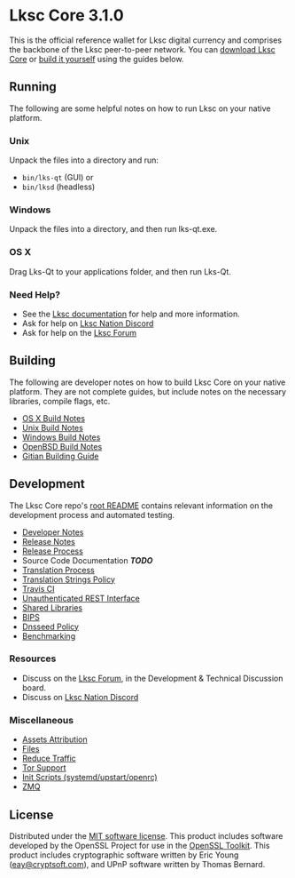 Lksc Core 3.1.0
=====================

This is the official reference wallet for Lksc digital currency and comprises the backbone of the Lksc peer-to-peer network. You can [download Lksc Core](https://www.lkschain.io/#download-lksicon) or [build it yourself](#building) using the guides below.

Running
---------------------
The following are some helpful notes on how to run Lksc on your native platform.

### Unix

Unpack the files into a directory and run:

- `bin/lks-qt` (GUI) or
- `bin/lksd` (headless)

### Windows

Unpack the files into a directory, and then run lks-qt.exe.

### OS X

Drag Lks-Qt to your applications folder, and then run Lks-Qt.

### Need Help?

* See the [Lksc documentation](https://docs.lks.org)
for help and more information.
* Ask for help on [Lksc Nation Discord](http://lkschat.org)
* Ask for help on the [Lksc Forum](https://lks.org/forum)

Building
---------------------
The following are developer notes on how to build Lksc Core on your native platform. They are not complete guides, but include notes on the necessary libraries, compile flags, etc.

- [OS X Build Notes](build-osx.md)
- [Unix Build Notes](build-unix.md)
- [Windows Build Notes](build-windows.md)
- [OpenBSD Build Notes](build-openbsd.md)
- [Gitian Building Guide](gitian-building.md)

Development
---------------------
The Lksc Core repo's [root README](/README.md) contains relevant information on the development process and automated testing.

- [Developer Notes](developer-notes.md)
- [Release Notes](release-notes.md)
- [Release Process](release-process.md)
- Source Code Documentation ***TODO***
- [Translation Process](translation_process.md)
- [Translation Strings Policy](translation_strings_policy.md)
- [Travis CI](travis-ci.md)
- [Unauthenticated REST Interface](REST-interface.md)
- [Shared Libraries](shared-libraries.md)
- [BIPS](bips.md)
- [Dnsseed Policy](dnsseed-policy.md)
- [Benchmarking](benchmarking.md)

### Resources
* Discuss on the [Lksc Forum](https://lks.org/forum), in the Development & Technical Discussion board.
* Discuss on [Lksc Nation Discord](http://lkschat.org)

### Miscellaneous
- [Assets Attribution](assets-attribution.md)
- [Files](files.md)
- [Reduce Traffic](reduce-traffic.md)
- [Tor Support](tor.md)
- [Init Scripts (systemd/upstart/openrc)](init.md)
- [ZMQ](zmq.md)

License
---------------------
Distributed under the [MIT software license](/COPYING).
This product includes software developed by the OpenSSL Project for use in the [OpenSSL Toolkit](https://www.openssl.org/). This product includes
cryptographic software written by Eric Young ([eay@cryptsoft.com](mailto:eay@cryptsoft.com)), and UPnP software written by Thomas Bernard.
